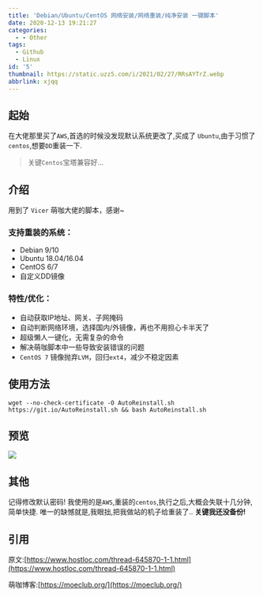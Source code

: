 ```yaml
---
title: 'Debian/Ubuntu/CentOS 网络安装/网络重装/纯净安装 一键脚本'
date: 2020-12-13 19:21:27
categories:
  - - Other
tags:
  - Github
  - Linux
id: '5'
thumbnail: https://static.uzz5.com/i/2021/02/27/RRsAYTrZ.webp
abbrlink: xjqq
---
```



## 起始

在大佬那里买了`AWS`,首选的时候没发现默认系统更改了,买成了 `Ubuntu`,由于习惯了`centos`,想要`DD`重装一下.

> 关键`Centos`宝塔兼容好...

## 介绍

用到了 `Vicer` 萌咖大佬的脚本，感谢~

### 支持重装的系统：

*   Debian 9/10
*   Ubuntu 18.04/16.04
*   CentOS 6/7
*   自定义DD镜像

### 特性/优化：

*   自动获取IP地址、网关、子网掩码
*   自动判断网络环境，选择国内/外镜像，再也不用担心卡半天了
*   超级懒人一键化，无需复杂的命令
*   解决萌咖脚本中一些导致安装错误的问题
*   `CentOS 7` 镜像抛弃`LVM`，回归`ext4`，减少不稳定因素

## 使用方法

```
wget --no-check-certificate -O AutoReinstall.sh https://git.io/AutoReinstall.sh && bash AutoReinstall.sh
```

## 预览

![](https://static.uzz5.com/i/2021/02/27/kV0wqJGW.webp)

## 其他

记得修改默认密码! 我使用的是`AWS`,重装的`centos`,执行之后,大概会失联十几分钟,简单快捷. 唯一的缺憾就是,我眼拙,把我做站的机子给重装了.. **关键我还没备份!**

## 引用

原文:[https://www.hostloc.com/thread-645870-1-1.html](https://www.hostloc.com/thread-645870-1-1.html) 

萌咖博客:[https://moeclub.org/](https://moeclub.org/)